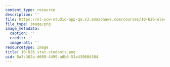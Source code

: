 ```yaml
---
content_type: resource
description: ''
file: https://ol-ocw-studio-app-qa.s3.amazonaws.com/courses/10-626-electrochemical-energy-systems-spring-2014/8a7c362ad6894499a8b651e43968d384_10-626_stat-students.png
file_type: image/png
image_metadata:
  caption: ''
  credit: ''
  image-alt: ''
resourcetype: Image
title: 10-626_stat-students.png
uid: 8a7c362a-d689-4499-a8b6-51e43968d384
---
```

